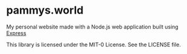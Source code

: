 # pammys.world

My personal website made with a Node.js web application built using [Express](https://expressjs.com/)



This library is licensed under the MIT-0 License. See the LICENSE file.

